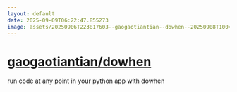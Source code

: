 ```yaml
---
layout: default
date: 2025-09-09T06:22:47.855273
image: assets/20250906T223817603--gaogaotiantian--dowhen--20250908T100445792--cropped.png
---
```


# [gaogaotiantian/dowhen](https://github.com/gaogaotiantian/dowhen)

run code at any point in your python app with dowhen
